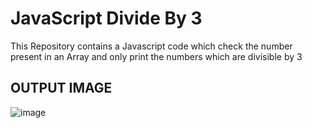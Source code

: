 # JavaScript Divide By 3
This Repository contains a Javascript code which check the number present in an Array and only print the numbers which are divisible by 3

## OUTPUT IMAGE
![image](https://user-images.githubusercontent.com/128724874/227270007-1e2b45c3-bca3-425d-981f-1c5bee8688f6.png)
